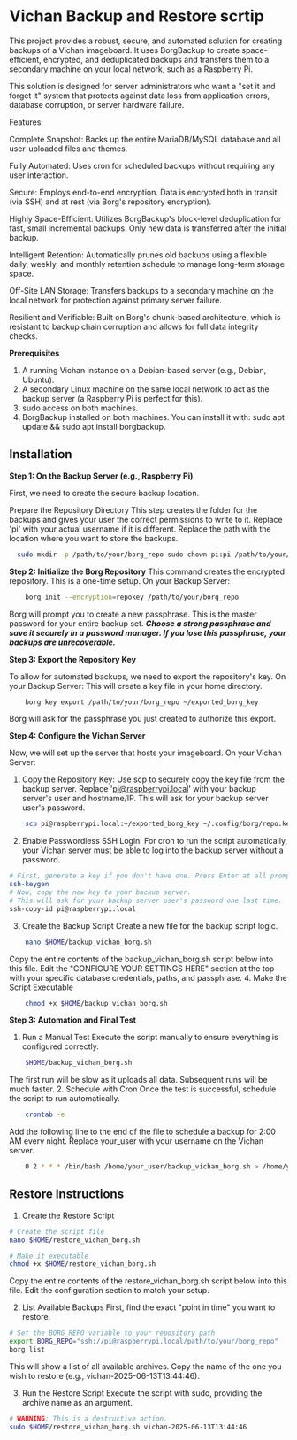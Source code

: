 
# Vichan Backup and Restore scrtip

This project provides a robust, secure, and automated solution for creating backups of a Vichan imageboard. It uses BorgBackup to create space-efficient, encrypted, and deduplicated backups and transfers them to a secondary machine on your local network, such as a Raspberry Pi.

This solution is designed for server administrators who want a "set it and forget it" system that protects against data loss from application errors, database corruption, or server hardware failure.

Features:


Complete Snapshot: Backs up the entire MariaDB/MySQL database and all user-uploaded files and themes.

Fully Automated: Uses cron for scheduled backups without requiring any user interaction.

Secure: Employs end-to-end encryption. Data is encrypted both in transit (via SSH) and at rest (via Borg's repository encryption).

Highly Space-Efficient: Utilizes BorgBackup's block-level deduplication for fast, small incremental backups. Only new data is transferred after the initial backup.

Intelligent Retention: Automatically prunes old backups using a flexible daily, weekly, and monthly retention schedule to manage long-term storage space.

Off-Site LAN Storage: Transfers backups to a secondary machine on the local network for protection against primary server failure.

Resilient and Verifiable: Built on Borg's chunk-based architecture, which is resistant to backup chain corruption and allows for full data integrity checks.

**Prerequisites**

1. A running Vichan instance on a Debian-based server (e.g., Debian, Ubuntu).
2. A secondary Linux machine on the same local network to act as the backup server (a Raspberry Pi is perfect for this).
3. sudo access on both machines.
4. BorgBackup installed on both machines. You can install it with: sudo apt update && sudo apt install borgbackup.



## Installation

**Step 1: On the Backup Server (e.g., Raspberry Pi)**

First, we need to create the secure backup location.

Prepare the Repository Directory This step creates the folder for the backups and gives your user the correct permissions to write to it.
Replace 'pi' with your actual username if it is different.
Replace the path with the location where you want to store the backups.
```bash
  sudo mkdir -p /path/to/your/borg_repo sudo chown pi:pi /path/to/your/borg_repo
```
**Step 2: Initialize the Borg Repository**
This command creates the encrypted repository. This is a one-time setup.
On your Backup Server:
```bash
    borg init --encryption=repokey /path/to/your/borg_repo
```
Borg will prompt you to create a new passphrase. This is the master password for your entire backup set.  ***Choose a strong passphrase and save it securely in a password manager. If you lose this passphrase, your backups are unrecoverable.***

**Step 3: Export the Repository Key**

To allow for automated backups, we need to export the repository's key.
On your Backup Server:
This will create a key file in your home directory.
```bash
    borg key export /path/to/your/borg_repo ~/exported_borg_key
```
Borg will ask for the passphrase you just created to authorize this export.

**Step 4: Configure the Vichan Server**

Now, we will set up the server that hosts your imageboard.
On your Vichan Server:
1. Copy the Repository Key:
Use scp to securely copy the key file from the backup server.
 Replace 'pi@raspberrypi.local' with your backup server's user and hostname/IP.
 This will ask for your backup server user's password.
```bash
    scp pi@raspberrypi.local:~/exported_borg_key ~/.config/borg/repo.key
```
2. Enable Passwordless SSH Login:
For cron to run the script automatically, your Vichan server must be able to log into the backup server without a password.
```bash
# First, generate a key if you don't have one. Press Enter at all prompts.
ssh-keygen
# Now, copy the new key to your backup server.
# This will ask for your backup server user's password one last time.
ssh-copy-id pi@raspberrypi.local
```
3. Create the Backup Script
Create a new file for the backup script logic.
```bash
    nano $HOME/backup_vichan_borg.sh
```
Copy the entire contents of the backup_vichan_borg.sh script below into this file. Edit the "CONFIGURE YOUR SETTINGS HERE" section at the top with your specific database credentials, paths, and passphrase.
4. Make the Script Executable
```bash
    chmod +x $HOME/backup_vichan_borg.sh
```
**Step 3: Automation and Final Test**

1. Run a Manual Test
Execute the script manually to ensure everything is configured correctly.
```bash
    $HOME/backup_vichan_borg.sh
```
The first run will be slow as it uploads all data. Subsequent runs will be much faster.
2. Schedule with Cron
Once the test is successful, schedule the script to run automatically.
```bash
    crontab -e
```
Add the following line to the end of the file to schedule a backup for 2:00 AM every night. 
Replace your_user with your username on the Vichan server.
```bash
    0 2 * * * /bin/bash /home/your_user/backup_vichan_borg.sh > /home/your_user/borg_backup_log.txt 2>&1
```
## Restore Instructions
1. Create the Restore Script
```bash
# Create the script file
nano $HOME/restore_vichan_borg.sh

# Make it executable
chmod +x $HOME/restore_vichan_borg.sh
```
Copy the entire contents of the restore_vichan_borg.sh script below into this file. Edit the configuration section to match your setup.

2. List Available Backups
First, find the exact "point in time" you want to restore.
```bash
# Set the BORG_REPO variable to your repository path
export BORG_REPO="ssh://pi@raspberrypi.local/path/to/your/borg_repo"
borg list
```
This will show a list of all available archives. Copy the name of the one you wish to restore (e.g., vichan-2025-06-13T13:44:46).

3. Run the Restore Script
Execute the script with sudo, providing the archive name as an argument.
```bash
# WARNING: This is a destructive action.
sudo $HOME/restore_vichan_borg.sh vichan-2025-06-13T13:44:46
```